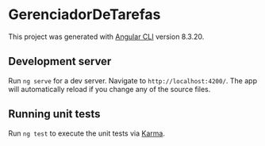 # GerenciadorDeTarefas

This project was generated with [Angular CLI](https://github.com/angular/angular-cli) version 8.3.20.

## Development server

Run `ng serve` for a dev server. Navigate to `http://localhost:4200/`. The app will automatically reload if you change any of the source files.



## Running unit tests

Run `ng test` to execute the unit tests via [Karma](https://karma-runner.github.io).

